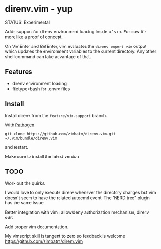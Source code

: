 direnv.vim - yup
================

STATUS: Experimental

Adds support for direnv environment loading inside of vim. For now it's more
like a proof of concept.

On VimEnter and BufEnter, vim evaluates the `direnv export vim` output which
updates the environment variables to the current directory. Any other shell
command can take advantage of that.

Features
--------

* direnv environment loading
* filetype=bash for .envrc files

Install
-------

Install direnv from the `feature/vim-support` branch.

With [Pathogen](https://github.com/tpope/vim-pathogen)

```
git clone https://github.com/zimbatm/direnv.vim.git ~/.vim/bundle/direnv.vim
```

and restart.

Make sure to install the latest version 

TODO
----

Work out the quirks.

I would love to only execute direnv whenever the directory changes but vim
doesn't seem to have the related autocmd event. The 'NERD tree" plugin has the
same issue.

Better integration with vim ; allow/deny authorization mechanism, direnv edit

Add proper vim documentation.

My vimscript skill is tangent to zero so feedback is welcome
<https://github.com/zimbatm/direnv.vim>




